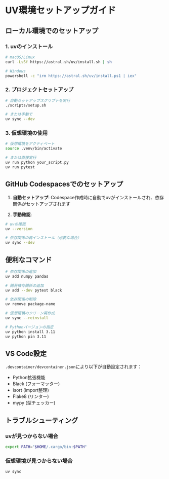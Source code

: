 # UV環境セットアップガイド

## ローカル環境でのセットアップ

### 1. uvのインストール
```bash
# macOS/Linux
curl -LsSf https://astral.sh/uv/install.sh | sh

# Windows
powershell -c "irm https://astral.sh/uv/install.ps1 | iex"
```

### 2. プロジェクトセットアップ
```bash
# 自動セットアップスクリプトを実行
./scripts/setup.sh

# または手動で
uv sync --dev
```

### 3. 仮想環境の使用
```bash
# 仮想環境をアクティベート
source .venv/bin/activate

# または直接実行
uv run python your_script.py
uv run pytest
```

## GitHub Codespacesでのセットアップ

1. **自動セットアップ**: Codespace作成時に自動でuvがインストールされ、依存関係がセットアップされます

2. **手動確認**:
```bash
# uvの確認
uv --version

# 依存関係の再インストール（必要な場合）
uv sync --dev
```

## 便利なコマンド

```bash
# 依存関係の追加
uv add numpy pandas

# 開発依存関係の追加
uv add --dev pytest black

# 依存関係の削除
uv remove package-name

# 仮想環境のクリーン再作成
uv sync --reinstall

# Pythonバージョンの指定
uv python install 3.11
uv python pin 3.11
```

## VS Code設定

`.devcontainer/devcontainer.json`により以下が自動設定されます：
- Python拡張機能
- Black (フォーマッター)
- isort (import整理)
- Flake8 (リンター)
- mypy (型チェッカー)

## トラブルシューティング

### uvが見つからない場合
```bash
export PATH="$HOME/.cargo/bin:$PATH"
```

### 仮想環境が見つからない場合
```bash
uv sync
```